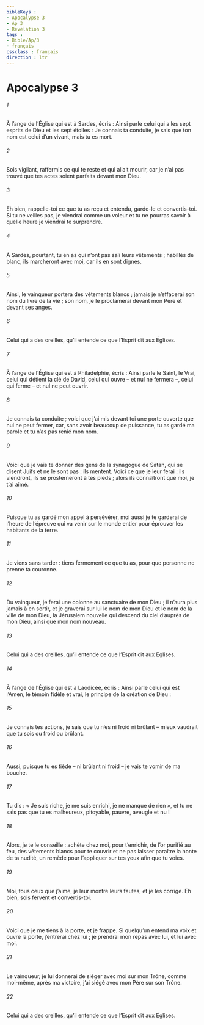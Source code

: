 ```yaml
---
bibleKeys : 
- Apocalypse 3
- Ap 3
- Revelation 3
tags : 
- Bible/Ap/3
- français
cssclass : français
direction : ltr
---
```


# Apocalypse 3

###### 1
À l’ange de l’Église qui est à Sardes, écris :
Ainsi parle celui qui a les sept esprits de Dieu et les sept étoiles : Je connais ta conduite, je sais que ton nom est celui d’un vivant, mais tu es mort.
###### 2
Sois vigilant, raffermis ce qui te reste et qui allait mourir, car je n’ai pas trouvé que tes actes soient parfaits devant mon Dieu.
###### 3
Eh bien, rappelle-toi ce que tu as reçu et entendu, garde-le et convertis-toi. Si tu ne veilles pas, je viendrai comme un voleur et tu ne pourras savoir à quelle heure je viendrai te surprendre.
###### 4
À Sardes, pourtant, tu en as qui n’ont pas sali leurs vêtements ; habillés de blanc, ils marcheront avec moi, car ils en sont dignes.
###### 5
Ainsi, le vainqueur portera des vêtements blancs ; jamais je n’effacerai son nom du livre de la vie ; son nom, je le proclamerai devant mon Père et devant ses anges.
###### 6
Celui qui a des oreilles, qu’il entende ce que l’Esprit dit aux Églises.
###### 7
À l’ange de l’Église qui est à Philadelphie, écris :
Ainsi parle le Saint, le Vrai, celui qui détient la clé de David, celui qui ouvre – et nul ne fermera –, celui qui ferme – et nul ne peut ouvrir.
###### 8
Je connais ta conduite ; voici que j’ai mis devant toi une porte ouverte que nul ne peut fermer, car, sans avoir beaucoup de puissance, tu as gardé ma parole et tu n’as pas renié mon nom.
###### 9
Voici que je vais te donner des gens de la synagogue de Satan, qui se disent Juifs et ne le sont pas : ils mentent. Voici ce que je leur ferai : ils viendront, ils se prosterneront à tes pieds ; alors ils connaîtront que moi, je t’ai aimé.
###### 10
Puisque tu as gardé mon appel à persévérer, moi aussi je te garderai de l’heure de l’épreuve qui va venir sur le monde entier pour éprouver les habitants de la terre.
###### 11
Je viens sans tarder : tiens fermement ce que tu as, pour que personne ne prenne ta couronne.
###### 12
Du vainqueur, je ferai une colonne au sanctuaire de mon Dieu ; il n’aura plus jamais à en sortir, et je graverai sur lui le nom de mon Dieu et le nom de la ville de mon Dieu, la Jérusalem nouvelle qui descend du ciel d’auprès de mon Dieu, ainsi que mon nom nouveau.
###### 13
Celui qui a des oreilles, qu’il entende ce que l’Esprit dit aux Églises.
###### 14
À l’ange de l’Église qui est à Laodicée, écris :
Ainsi parle celui qui est l’Amen, le témoin fidèle et vrai, le principe de la création de Dieu :
###### 15
Je connais tes actions, je sais que tu n’es ni froid ni brûlant – mieux vaudrait que tu sois ou froid ou brûlant.
###### 16
Aussi, puisque tu es tiède – ni brûlant ni froid – je vais te vomir de ma bouche.
###### 17
Tu dis : « Je suis riche, je me suis enrichi, je ne manque de rien », et tu ne sais pas que tu es malheureux, pitoyable, pauvre, aveugle et nu !
###### 18
Alors, je te le conseille : achète chez moi, pour t’enrichir, de l’or purifié au feu, des vêtements blancs pour te couvrir et ne pas laisser paraître la honte de ta nudité, un remède pour l’appliquer sur tes yeux afin que tu voies.
###### 19
Moi, tous ceux que j’aime, je leur montre leurs fautes, et je les corrige. Eh bien, sois fervent et convertis-toi.
###### 20
Voici que je me tiens à la porte, et je frappe. Si quelqu’un entend ma voix et ouvre la porte, j’entrerai chez lui ; je prendrai mon repas avec lui, et lui avec moi.
###### 21
Le vainqueur, je lui donnerai de siéger avec moi sur mon Trône, comme moi-même, après ma victoire, j’ai siégé avec mon Père sur son Trône.
###### 22
Celui qui a des oreilles, qu’il entende ce que l’Esprit dit aux Églises.
